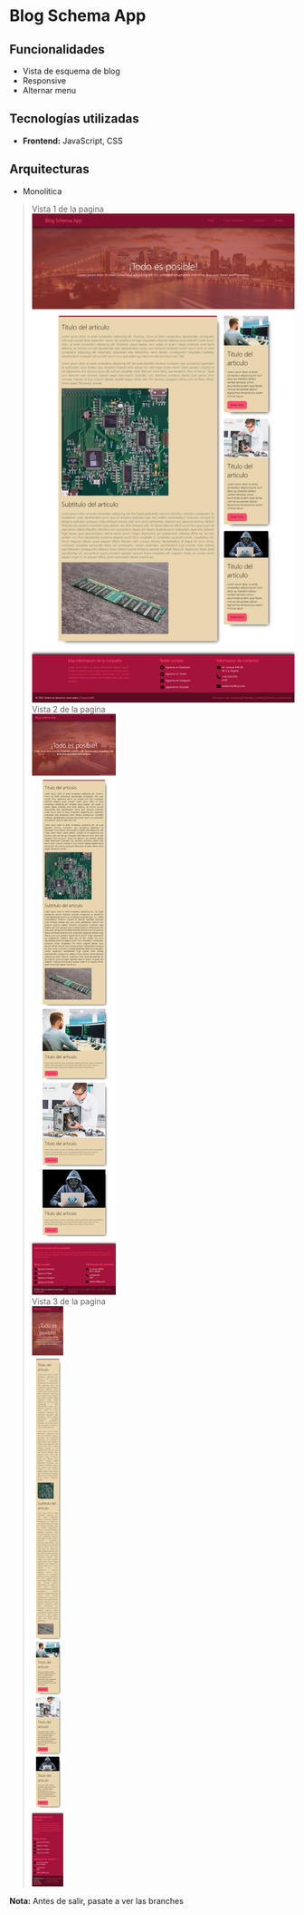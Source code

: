 # Blog Schema App
## Funcionalidades
- Vista de esquema de blog
- Responsive
- Alternar menu
## Tecnologías utilizadas
- **Frontend:** JavaScript, CSS
## Arquitecturas
- Monolitica
> Vista 1 de la pagina <br>
![Logo](assets/Capture1.png) <br>
> Vista 2 de la pagina <br>
![Logo](assets/Capture2.png) <br>
> Vista 3 de la pagina <br>
![Logo](assets/Capture3.png) <br>

**Nota:** Antes de salir, pasate a ver las branches